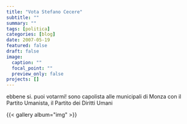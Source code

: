 ```yaml
---
title: "Vota Stefano Cecere"
subtitle: ""
summary: ""
tags: [politica]
categories: [blog]
date: 2007-05-19
featured: false
draft: false
image:
  caption: ""
  focal_point: ""
  preview_only: false
projects: []
---
```


ebbene si. puoi votarmi!
sono capolista alle municipali di Monza con il Partito Umanista, il Partito dei Diritti Umani

{{< gallery album="img" >}}